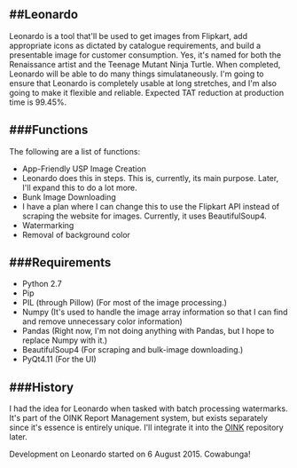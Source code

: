 ##Leonardo
----
Leonardo is a tool that'll be used to get images from Flipkart, add appropriate icons as dictated by catalogue requirements, and build a presentable image for customer consumption. Yes, it's named for both the Renaissance artist and the Teenage Mutant Ninja Turtle. When completed, Leonardo will be able to do many things simulataneously. I'm going to ensure that Leonardo is completely usable at long stretches, and I'm also going to make it flexible and reliable. Expected TAT reduction at production time is 99.45%.

###Functions
----
The following are a list of functions:
* App-Friendly USP Image Creation
 * Leonardo does this in steps. This is, currently, its main purpose. Later, I'll expand this to do a lot more.
* Bunk Image Downloading
 * I have a plan where I can change this to use the Flipkart API instead of scraping the website for images. Currently, it uses BeautifulSoup4.
* Watermarking
* Removal of background color

###Requirements
----
* Python 2.7
* Pip
* PIL (through Pillow) (For most of the image processing.)
* Numpy (It's used to handle the image array information so that I can find and remove unnecessary color information)
* Pandas (Right now, I'm not doing anything with Pandas, but I hope to replace Numpy with it.)
* BeautifulSoup4 (For scraping and bulk-image downloading.)
* PyQt4.11 (For the UI)

###History
----
I had the idea for Leonardo when tasked with batch processing watermarks. It's part of the OINK Report Management system, but exists separately since it's essence is entirely unique. I'll integrate it into the [OINK](https://github.com/vinay87/oink) repository later.

Development on Leonardo started on 6 August 2015. Cowabunga!